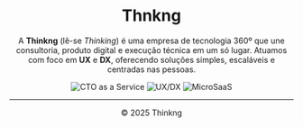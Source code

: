 <h1 align="center">Thnkng</h1>
<p align="center">
  A <strong>Thinkng</strong> (lê-se <em>Thinking</em>) é uma empresa de tecnologia 360º que une consultoria, produto digital e execução técnica em um só lugar.  
  Atuamos com foco em <strong>UX</strong> e <strong>DX</strong>, oferecendo soluções simples, escaláveis e centradas nas pessoas.
</p>

<p align="center">
  <img src="https://img.shields.io/badge/CTOaaS-On%20Demand-blue" alt="CTO as a Service" />
  <img src="https://img.shields.io/badge/UX%20&%20DX-Centered-yellow" alt="UX/DX" />
  <img src="https://img.shields.io/badge/MicroSaaS-Lean%20Build-green" alt="MicroSaaS" />
</p>

---

<p align="center">
  © 2025 Thinkng
</p>
